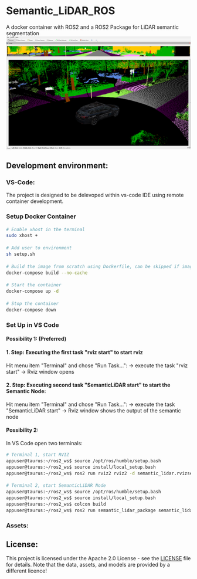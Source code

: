 # Semantic_LiDAR_ROS

A docker container with ROS2 and a ROS2 Package for LiDAR semantic segmentation
![rgbImage](images/rviz_screenshot_2024_06_04-12_34_34.png)

## Development environment:

### VS-Code:
The project is designed to be delevoped within vs-code IDE using remote container development.

### Setup Docker Container
```bash
# Enable xhost in the terminal
sudo xhost +

# Add user to environment
sh setup.sh

# Build the image from scratch using Dockerfile, can be skipped if image already exists or is loaded from docker registry
docker-compose build --no-cache

# Start the container
docker-compose up -d

# Stop the container
docker-compose down
```

### Set Up in VS Code
#### Possibility 1: (Preferred)

#### 1. Step: Executing the first task "rviz start" to start rviz 
Hit menu item "Terminal" and chose "Run Task...":
 -> execute the task "rviz start" -> Rviz window opens 
 
#### 2. Step: Executing second task "SemanticLiDAR start" to start the Semantic Node: 
Hit menu item "Terminal" and chose "Run Task...":
 -> execute the task "SemanticLiDAR start" -> Rviz window shows the output of the semantic node



#### Possibility 2: 
In VS Code open two terminals:
```bash
# Terminal 1, start RVIZ
appuser@taurus:~/ros2_ws$ source /opt/ros/humble/setup.bash
appuser@taurus:~/ros2_ws$ source install/local_setup.bash
appuser@taurus:~/ros2_ws$ ros2 run rviz2 rviz2 -d semantic_lidar.rvizsemantic

# Terminal 2, start SemanticLiDAR Node
appuser@taurus:~/ros2_ws$ source /opt/ros/humble/setup.bash
appuser@taurus:~/ros2_ws$ source install/local_setup.bash
appuser@taurus:~/ros2_ws$ colcon build
appuser@taurus:~/ros2_ws$ ros2 run semantic_lidar_package semantic_lidar_node
```
### Assets:


<a name="license"></a>
## License:
This project is licensed under the Apache 2.0 License - see the [LICENSE](LICENSE) file for details. Note that the data, assets, and models are provided by a different licence!
